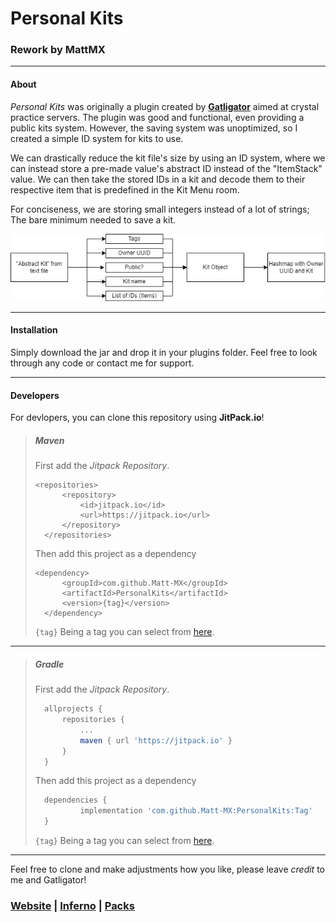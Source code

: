 # Personal Kits
### Rework by MattMX

---

#### **About**
*Personal Kits* was originally a plugin created by [**Gatligator**](https://github.com/vance13) aimed at crystal practice servers. The plugin was good and functional, even providing a public kits system. However, the saving system was unoptimized, so I created a simple ID system for kits to use.

We can drastically reduce the kit file's size by using an ID system, where we can instead store a pre-made value's abstract ID instead of the "ItemStack" value. We can then take the stored IDs in a kit and decode them to their respective item that is predefined in the Kit Menu room.

For conciseness, we are storing small integers instead of a lot of strings; The bare minimum needed to save a kit.

![How the system works](method.png "Method")

---

#### **Installation**
Simply download the jar and drop it in your plugins folder. Feel free to look through any code or contact me for support.

---

#### Developers
For devlopers, you can clone this repository using **JitPack.io**!
> ##### Maven
> First add the *Jitpack Repository*.
> ```maven
> <repositories>
>		<repository>
>		    <id>jitpack.io</id>
>		    <url>https://jitpack.io</url>
>		</repository>
>	</repositories>
>```
> Then add this project as a dependency
> ```maven
> <dependency>
>	    <groupId>com.github.Matt-MX</groupId>
>	    <artifactId>PersonalKits</artifactId>
>	    <version>{tag}</version>
>	</dependency>
>```
> `{tag}` Being a tag you can select from [here](https://jitpack.io/#Matt-MX/PersonalKits/-SNAPSHOT).
---
> ##### Gradle
> First add the *Jitpack Repository*.
> ```gradle
>	allprojects {
>		repositories {
>			...
>			maven { url 'https://jitpack.io' }
>		}
>	}
>```
> Then add this project as a dependency
> ```gradle
>	dependencies {
>	        implementation 'com.github.Matt-MX:PersonalKits:Tag'
>	}
>```
> `{tag}` Being a tag you can select from [here](https://jitpack.io/#Matt-MX/PersonalKits/-SNAPSHOT).

---

Feel free to clone and make adjustments how you like, please leave _credit_ to me and Gatligator!

### [Website](https://www.mattmx.com/) | [Inferno](https://discord.gg/4UP6SgGGr3) | [Packs](https://www.discord.gg/packs)
